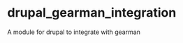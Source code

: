 drupal_gearman_integration
==========================

A module for drupal to integrate with gearman 
